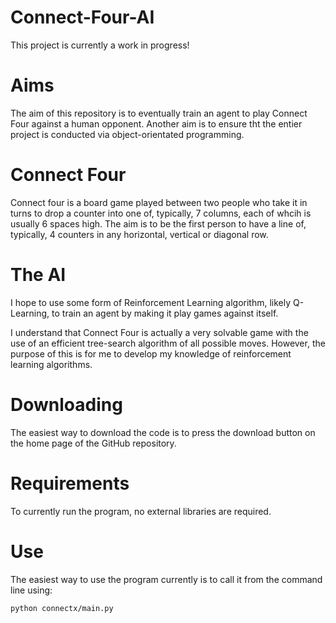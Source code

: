 # Connect-Four-AI

This project is currently a work in progress!

# Aims

The aim of this repository is to eventually train an agent to play Connect Four against a human opponent.
Another aim is to ensure tht the entier project is conducted via object-orientated programming.

# Connect Four

Connect four is a board game played between two people who take it in turns to drop a counter into one of, typically, 7 columns, each of whcih is usually 6 spaces high.
The aim is to be the first person to have a line of, typically, 4 counters in any horizontal, vertical or diagonal row.

# The AI

I hope to use some form of Reinforcement Learning algorithm, likely Q-Learning, to train an agent by making it play games against itself.

I understand that Connect Four is actually a very solvable game with the use of an efficient tree-search algorithm of all possible moves. 
However, the purpose of this is for me to develop my knowledge of reinforcement learning algorithms.

# Downloading

The easiest way to download the code is to press the download button on the home page of the GitHub repository.

# Requirements

To currently run the program, no external libraries are required.

# Use

The easiest way to use the program currently is to call it from the command line using:

```sh
python connectx/main.py
```
